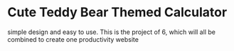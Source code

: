 <h1>Cute Teddy Bear Themed Calculator</h1>

<p>simple design and easy to use. This is the project of 6, which will all be combined to create one productivity website</p>
